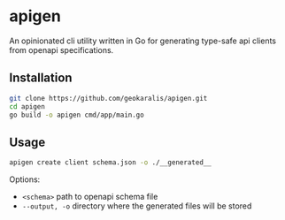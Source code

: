 # apigen

An opinionated cli utility written in Go for generating type-safe api clients from openapi specifications.

## Installation
``` bash
git clone https://github.com/geokaralis/apigen.git
cd apigen
go build -o apigen cmd/app/main.go
```

## Usage
``` bash
apigen create client schema.json -o ./__generated__
```

Options:
- `<schema>` path to openapi schema file
- `--output, -o` directory where the generated files will be stored
